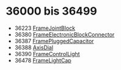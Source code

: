 # 36000 bis 36499
- 36223 [FrameJointBlock](Elements/FrameJointBlock.md)
- 36380 [FrameElectronicBlockConnector](Elements/FrameElectronicBlockConnector.md)
- 36387 [FramePluggedCapacitor](Elements/FramePluggedCapacitor.md)
- 36388 [AxisDial](Elements/AxisDial.md)
- 36390 [FrameControlLight](Elements/FrameControlLight.md)
- 36478 [FrameLightCap](Elements/FrameLightCap.md)
